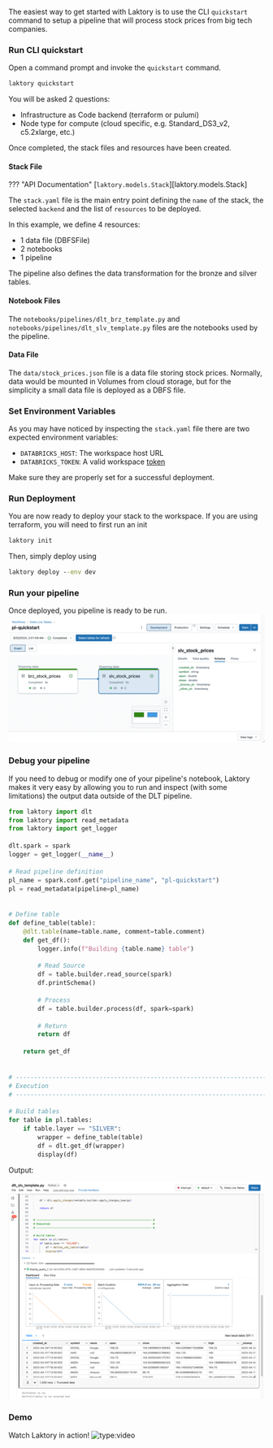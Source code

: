 The easiest way to get started with Laktory is to use the CLI `quickstart` command 
to setup a pipeline that will process stock prices from big tech companies.

### Run CLI quickstart
Open a command prompt and invoke the `quickstart` command.
```cmd
laktory quickstart
```
You will be asked 2 questions:

- Infrastructure as Code backend (terraform or pulumi)
- Node type for compute (cloud specific, e.g. Standard_DS3_v2, c5.2xlarge, etc.)

Once completed, the stack files and resources have been created.

#### Stack File
??? "API Documentation"
    [`laktory.models.Stack`][laktory.models.Stack]<br>

The `stack.yaml` file is the main entry point defining the `name` of the stack, the selected `backend` and the list
of `resources` to be deployed. 

In this example, we define 4 resources:

- 1 data file (DBFSFile)
- 2 notebooks
- 1 pipeline 

The pipeline also defines the data transformation for the bronze and silver tables.

#### Notebook Files
The `notebooks/pipelines/dlt_brz_template.py` and `notebooks/pipelines/dlt_slv_template.py` files are the notebooks
used by the pipeline.

#### Data File
The `data/stock_prices.json` file is a data file storing stock prices. 
Normally, data would be mounted in Volumes from cloud storage, but for the simplicity a small data file is deployed as a
DBFS file. 

### Set Environment Variables

As you may have noticed by inspecting the `stack.yaml` file there are two expected environment variables:

- `DATABRICKS_HOST`: The workspace host URL 
- `DATABRICKS_TOKEN`: A valid workspace [token](https://docs.databricks.com/en/dev-tools/auth/pat.html)

Make sure they are properly set for a successful deployment.

### Run Deployment

You are now ready to deploy your stack to the workspace. If you are using terraform, you will need to first run an init
```cmd
laktory init
```

Then, simply deploy using
```cmd
laktory deploy --env dev
```

### Run your pipeline
Once deployed, you pipeline is ready to be run.
![pl-stock-prices](images/pl_quickstart.png)

### Debug your pipeline
If you need to debug or modify one of your pipeline's notebook, Laktory makes it very easy by allowing you to run and inspect (with some limitations) the output data outside of the DLT pipeline.

```py title="dlt_slv_template.py"
from laktory import dlt
from laktory import read_metadata
from laktory import get_logger

dlt.spark = spark
logger = get_logger(__name__)

# Read pipeline definition
pl_name = spark.conf.get("pipeline_name", "pl-quickstart")
pl = read_metadata(pipeline=pl_name)


# Define table
def define_table(table):
    @dlt.table(name=table.name, comment=table.comment)
    def get_df():
        logger.info(f"Building {table.name} table")

        # Read Source
        df = table.builder.read_source(spark)
        df.printSchema()

        # Process
        df = table.builder.process(df, spark=spark)

        # Return
        return df

    return get_df


# --------------------------------------------------------------------------- #
# Execution                                                                   #
# --------------------------------------------------------------------------- #

# Build tables
for table in pl.tables:
    if table.layer == "SILVER":
        wrapper = define_table(table)
        df = dlt.get_df(wrapper)
        display(df)
```

Output:

![pl-stock-prices](images/dlt_debug.png)


### Demo
Watch Laktory in action! 
![type:video](https://www.youtube.com/embed/dlaUQm5yUa4)

